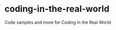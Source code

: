 coding-in-the-real-world
========================

Code samples and more for Coding in the Real World
